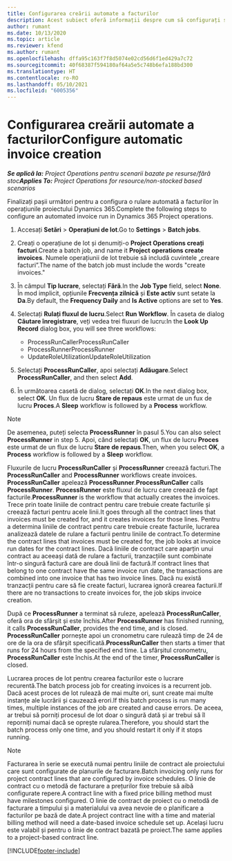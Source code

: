 ```yaml
---
title: Configurarea creării automate a facturilor
description: Acest subiect oferă informații despre cum să configurați sistemul pentru a genera facturi automat.
author: rumant
ms.date: 10/13/2020
ms.topic: article
ms.reviewer: kfend
ms.author: rumant
ms.openlocfilehash: dffa95c163f7f8d5074e02cd56d6f1ed429a7c72
ms.sourcegitcommit: 40f68387f594180af64a5e5c748b6efa188bd300
ms.translationtype: HT
ms.contentlocale: ro-RO
ms.lasthandoff: 05/10/2021
ms.locfileid: "6005356"
---
```

# <a name="configure-automatic-invoice-creation"></a><span data-ttu-id="a4565-103">Configurarea creării automate a facturilor</span><span class="sxs-lookup"><span data-stu-id="a4565-103">Configure automatic invoice creation</span></span>

<span data-ttu-id="a4565-104">_**Se aplică la:** Project Operations pentru scenarii bazate pe resurse/fără stoc_</span><span class="sxs-lookup"><span data-stu-id="a4565-104">_**Applies To:** Project Operations for resource/non-stocked based scenarios_</span></span>


<span data-ttu-id="a4565-105">Finalizați pașii următori pentru a configura o rulare automată a facturilor în operațiunile proiectului Dynamics 365.</span><span class="sxs-lookup"><span data-stu-id="a4565-105">Complete the following steps to configure an automated invoice run in Dynamics 365 Project operations.</span></span>

1. <span data-ttu-id="a4565-106">Accesați **Setări** > **Operațiuni de lot**.</span><span class="sxs-lookup"><span data-stu-id="a4565-106">Go to **Settings** > **Batch jobs**.</span></span>
2. <span data-ttu-id="a4565-107">Creați o operațiune de lot și denumiți-o **Project Operations creați facturi**.</span><span class="sxs-lookup"><span data-stu-id="a4565-107">Create a batch job, and name it **Project operations create invoices**.</span></span> <span data-ttu-id="a4565-108">Numele operațiunii de lot trebuie să includă cuvintele „creare facturi”.</span><span class="sxs-lookup"><span data-stu-id="a4565-108">The name of the batch job must include the words "create invoices."</span></span>
3. <span data-ttu-id="a4565-109">În câmpul **Tip lucrare**, selectați **Fără**.</span><span class="sxs-lookup"><span data-stu-id="a4565-109">In the **Job Type** field, select **None**.</span></span> <span data-ttu-id="a4565-110">În mod implicit, opțiunile **Frecvența zilnică** și **Este activ** sunt setate la **Da**.</span><span class="sxs-lookup"><span data-stu-id="a4565-110">By default, the **Frequency Daily** and **Is Active** options are set to **Yes**.</span></span>
4. <span data-ttu-id="a4565-111">Selectați **Rulați fluxul de lucru**.</span><span class="sxs-lookup"><span data-stu-id="a4565-111">Select **Run Workflow**.</span></span> <span data-ttu-id="a4565-112">În caseta de dialog **Căutare înregistrare**, veți vedea trei fluxuri de lucru:</span><span class="sxs-lookup"><span data-stu-id="a4565-112">In the **Look Up Record** dialog box, you will see three workflows:</span></span>

    - <span data-ttu-id="a4565-113">ProcessRunCaller</span><span class="sxs-lookup"><span data-stu-id="a4565-113">ProcessRunCaller</span></span>
    - <span data-ttu-id="a4565-114">ProcessRunner</span><span class="sxs-lookup"><span data-stu-id="a4565-114">ProcessRunner</span></span>
    - <span data-ttu-id="a4565-115">UpdateRoleUtilization</span><span class="sxs-lookup"><span data-stu-id="a4565-115">UpdateRoleUtilization</span></span>

5. <span data-ttu-id="a4565-116">Selectați **ProcessRunCaller**, apoi selectați **Adăugare**.</span><span class="sxs-lookup"><span data-stu-id="a4565-116">Select **ProcessRunCaller**, and then select **Add**.</span></span>
6. <span data-ttu-id="a4565-117">În următoarea casetă de dialog, selectați **OK**.</span><span class="sxs-lookup"><span data-stu-id="a4565-117">In the next dialog box, select **OK**.</span></span> <span data-ttu-id="a4565-118">Un flux de lucru **Stare de repaus** este urmat de un fux de lucru **Proces**.</span><span class="sxs-lookup"><span data-stu-id="a4565-118">A **Sleep** workflow is followed by a **Process** workflow.</span></span>

  > [!NOTE]
  > <span data-ttu-id="a4565-119">De asemenea, puteți selecta **ProcessRunner** în pasul 5.</span><span class="sxs-lookup"><span data-stu-id="a4565-119">You can also select **ProcessRunner** in step 5.</span></span> <span data-ttu-id="a4565-120">Apoi, când selectați **OK**, un flux de lucru **Proces** este urmat de un flux de lucru **Stare de repaus**.</span><span class="sxs-lookup"><span data-stu-id="a4565-120">Then, when you select **OK**, a **Process** workflow is followed by a **Sleep** workflow.</span></span>

<span data-ttu-id="a4565-121">Fluxurile de lucru **ProcessRunCaller** și **ProcessRunner** creează facturi.</span><span class="sxs-lookup"><span data-stu-id="a4565-121">The **ProcessRunCaller** and **ProcessRunner** workflows create invoices.</span></span> <span data-ttu-id="a4565-122">**ProcessRunCaller** apelează **ProcessRunner**.</span><span class="sxs-lookup"><span data-stu-id="a4565-122">**ProcessRunCaller** calls **ProcessRunner**.</span></span> <span data-ttu-id="a4565-123">**ProcessRunner** este fluxul de lucru care creează de fapt facturile.</span><span class="sxs-lookup"><span data-stu-id="a4565-123">**ProcessRunner** is the workflow that actually creates the invoices.</span></span> <span data-ttu-id="a4565-124">Trece prin toate liniile de contract pentru care trebuie create facturile și creează facturi pentru acele linii.</span><span class="sxs-lookup"><span data-stu-id="a4565-124">It goes through all the contract lines that invoices must be created for, and it creates invoices for those lines.</span></span> <span data-ttu-id="a4565-125">Pentru a determina liniile de contract pentru care trebuie create facturile, lucrarea analizează datele de rulare a facturii pentru liniile de contract.</span><span class="sxs-lookup"><span data-stu-id="a4565-125">To determine the contract lines that invoices must be created for, the job looks at invoice run dates for the contract lines.</span></span> <span data-ttu-id="a4565-126">Dacă liniile de contract care aparțin unui contract au aceeași dată de rulare a facturii, tranzacțiile sunt combinate într-o singură factură care are două linii de factură.</span><span class="sxs-lookup"><span data-stu-id="a4565-126">If contract lines that belong to one contract have the same invoice run date, the transactions are combined into one invoice that has two invoice lines.</span></span> <span data-ttu-id="a4565-127">Dacă nu există tranzacții pentru care să fie create facturi, lucrarea ignoră crearea facturii.</span><span class="sxs-lookup"><span data-stu-id="a4565-127">If there are no transactions to create invoices for, the job skips invoice creation.</span></span>

<span data-ttu-id="a4565-128">După ce **ProcessRunner** a terminat să ruleze, apelează **ProcessRunCaller**, oferă ora de sfârșit și este închis.</span><span class="sxs-lookup"><span data-stu-id="a4565-128">After **ProcessRunner** has finished running, it calls **ProcessRunCaller**, provides the end time, and is closed.</span></span> <span data-ttu-id="a4565-129">**ProcessRunCaller** pornește apoi un cronometru care rulează timp de 24 de ore de la ora de sfârșit specificată.</span><span class="sxs-lookup"><span data-stu-id="a4565-129">**ProcessRunCaller** then starts a timer that runs for 24 hours from the specified end time.</span></span> <span data-ttu-id="a4565-130">La sfârșitul cronometru, **ProcessRunCaller** este închis.</span><span class="sxs-lookup"><span data-stu-id="a4565-130">At the end of the timer, **ProcessRunCaller** is closed.</span></span>

<span data-ttu-id="a4565-131">Lucrarea proces de lot pentru crearea facturilor este o lucrare recurentă.</span><span class="sxs-lookup"><span data-stu-id="a4565-131">The batch process job for creating invoices is a recurrent job.</span></span> <span data-ttu-id="a4565-132">Dacă acest proces de lot rulează de mai multe ori, sunt create mai multe instanțe ale lucrării și cauzează erori.</span><span class="sxs-lookup"><span data-stu-id="a4565-132">If this batch process is run many times, multiple instances of the job are created and cause errors.</span></span> <span data-ttu-id="a4565-133">De aceea, ar trebui să porniți procesul de lot doar o singură dată și ar trebui să îl reporniți numai dacă se oprește rularea.</span><span class="sxs-lookup"><span data-stu-id="a4565-133">Therefore, you should start the batch process only one time, and you should restart it only if it stops running.</span></span>

> [!NOTE]
> <span data-ttu-id="a4565-134">Facturarea în serie se execută numai pentru liniile de contract ale proiectului care sunt configurate de planurile de facturare.</span><span class="sxs-lookup"><span data-stu-id="a4565-134">Batch invoicing only runs for project contract lines that are configured by invoice schedules.</span></span> <span data-ttu-id="a4565-135">O linie de contract cu o metodă de facturare a prețurilor fixe trebuie să aibă configurate repere.</span><span class="sxs-lookup"><span data-stu-id="a4565-135">A contract line with a fixed price billing method must have milestones configured.</span></span> <span data-ttu-id="a4565-136">O linie de contract de proiect cu o metodă de facturare a timpului și a materialului va avea nevoie de o planificare a facturilor pe bază de date.</span><span class="sxs-lookup"><span data-stu-id="a4565-136">A project contract line with a time and material billing method will need a date-based invoice schedule set up.</span></span> <span data-ttu-id="a4565-137">Același lucru este valabil și pentru o linie de contract bazată pe proiect.</span><span class="sxs-lookup"><span data-stu-id="a4565-137">The same applies to a project-based contract line.</span></span>     


[!INCLUDE[footer-include](../includes/footer-banner.md)]